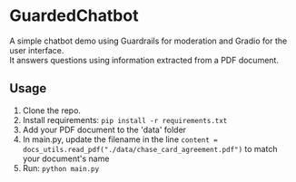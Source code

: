 # GuardedChatbot

A simple chatbot demo using Guardrails for moderation and Gradio for the user interface.  
It answers questions using information extracted from a PDF document.

## Usage

1. Clone the repo.
2. Install requirements: `pip install -r requirements.txt`
3. Add your PDF document to the 'data' folder
4. In main.py, update the filename in the line `content = docs_utils.read_pdf("./data/chase_card_agreement.pdf")` to match your document's name
5. Run: `python main.py`